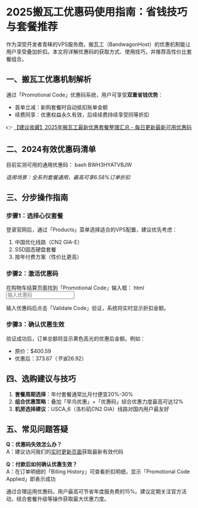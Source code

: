 # 2025搬瓦工优惠码使用指南：省钱技巧与套餐推荐

作为深受开发者青睐的VPS服务商，搬瓦工（BandwagonHost）的优惠机制能让用户享受叠加折扣。本文将详解优惠码的获取方式、使用技巧，并推荐高性价比套餐组合。

## 一、搬瓦工优惠机制解析
通过「Promotional Code」优惠码系统，用户可享受**双重省钱优势**：
- 首单立减：新购套餐时自动抵扣账单金额
- 续费同享：优惠权益永久有效，后续续费持续享受同等折扣

👉 [【建议收藏】2025年搬瓦工最新优惠套餐整理汇总 - 每日更新最新可用优惠码](https://bit.ly/banwagon)

## 二、2024有效优惠码清单
目前实测可用的通用优惠码：
bash
BWH3HYATVBJW

*适用场景：全系列套餐通用，最高可享6.58%订单折扣*

## 三、分步操作指南
### 步骤1：选择心仪套餐
登录官网后，通过「Products」菜单选择适合的VPS配置，建议优先考虑：
1. 中国优化线路（CN2 GIA-E）
2. SSD固态硬盘套餐
3. 按年付费方案（性价比更高）

### 步骤2：激活优惠码
在购物车结算页面找到「Promotional Code」输入框：
html
<input type="text" name="promocode" placeholder="输入优惠码">

输入优惠码后点击「Validate Code」验证，系统将实时显示折扣金额。

### 步骤3：确认优惠生效
验证成功后，订单总额将显示黄色高光的优惠后金额。例如：
- 原价：$400.59
- 优惠后：$373.67（节省$26.92）

## 四、选购建议与技巧
1. **套餐周期选择**：年付套餐通常比月付便宜20%-30%
2. **组合优惠策略**：叠加「早鸟优惠」+「优惠码」综合优惠力度最高可达12%
3. **机房选择建议**：USCA_6（洛杉矶CN2 GIA）线路对国内用户最友好

## 五、常见问题答疑
**Q：优惠码失效怎么办？**  
A：建议访问我们的[实时更新页面](https://bit.ly/banwagon)获取最新有效代码

**Q：付款后如何确认优惠生效？**  
A：在订单明细的「Billing History」可查看折扣明细，显示「Promotional Code Applied」即表示成功

通过合理运用优惠码，用户最高可节省年度服务费的15%。建议定期关注官方活动，结合套餐升级等操作获取最大优惠力度。